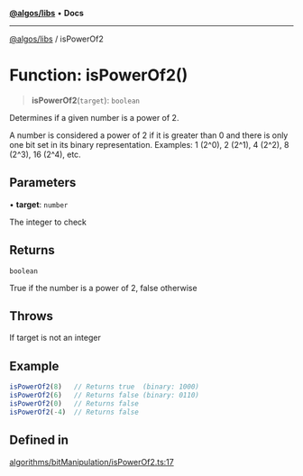 [**@algos/libs**](../README.md) • **Docs**

***

[@algos/libs](../globals.md) / isPowerOf2

# Function: isPowerOf2()

> **isPowerOf2**(`target`): `boolean`

Determines if a given number is a power of 2.

A number is considered a power of 2 if it is greater than 0 and
there is only one bit set in its binary representation.
Examples: 1 (2^0), 2 (2^1), 4 (2^2), 8 (2^3), 16 (2^4), etc.

## Parameters

• **target**: `number`

The integer to check

## Returns

`boolean`

True if the number is a power of 2, false otherwise

## Throws

If target is not an integer

## Example

```ts
isPowerOf2(8)   // Returns true  (binary: 1000)
isPowerOf2(6)   // Returns false (binary: 0110)
isPowerOf2(0)   // Returns false
isPowerOf2(-4)  // Returns false
```

## Defined in

[algorithms/bitManipulation/isPowerOf2.ts:17](https://github.com/vladbasin/algos/blob/896f4802dfe6dc549179fbc3b973d06095c49e3e/libs/algos/src/lib/algorithms/bitManipulation/isPowerOf2.ts#L17)
